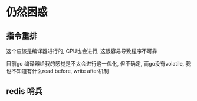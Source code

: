 # 仍然困惑

## 指令重排

这个应该是编译器进行的, CPU也会进行, 这很容易导致程序不可靠

目前go 编译器给我的感觉是不太会进行这一优化, 但不确定, 而go没有volatile, 我也不知道有什么read before, write after机制

## redis 哨兵
